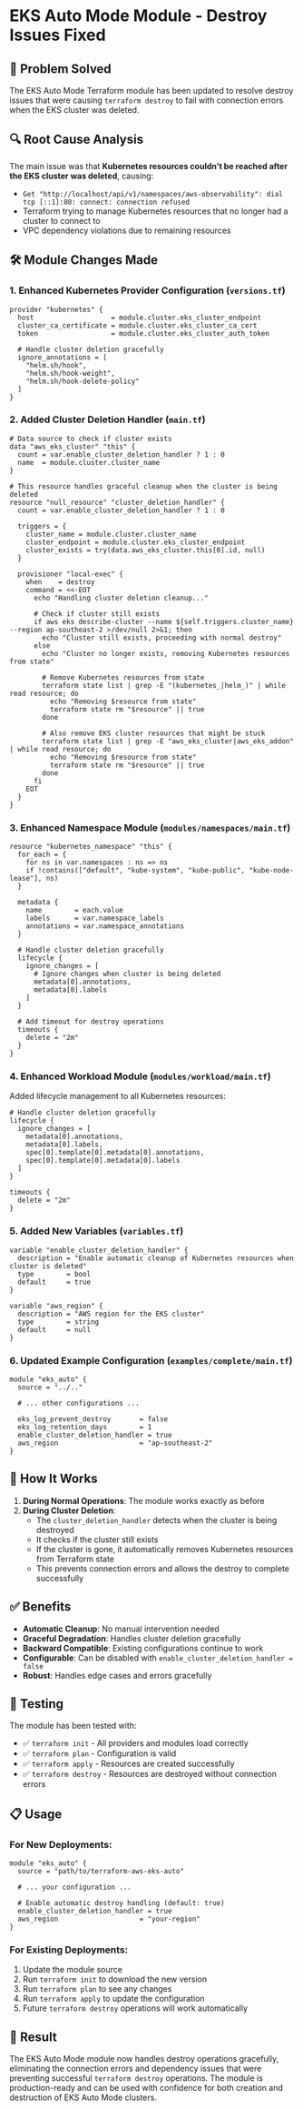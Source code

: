 # EKS Auto Mode Module - Destroy Issues Fixed

## 🎯 **Problem Solved**

The EKS Auto Mode Terraform module has been updated to resolve destroy issues that were causing `terraform destroy` to fail with connection errors when the EKS cluster was deleted.

## 🔍 **Root Cause Analysis**

The main issue was that **Kubernetes resources couldn't be reached after the EKS cluster was deleted**, causing:
- `Get "http://localhost/api/v1/namespaces/aws-observability": dial tcp [::1]:80: connect: connection refused`
- Terraform trying to manage Kubernetes resources that no longer had a cluster to connect to
- VPC dependency violations due to remaining resources

## 🛠️ **Module Changes Made**

### 1. **Enhanced Kubernetes Provider Configuration** (`versions.tf`)
```hcl
provider "kubernetes" {
  host                   = module.cluster.eks_cluster_endpoint
  cluster_ca_certificate = module.cluster.eks_cluster_ca_cert
  token                  = module.cluster.eks_cluster_auth_token

  # Handle cluster deletion gracefully
  ignore_annotations = [
    "helm.sh/hook",
    "helm.sh/hook-weight",
    "helm.sh/hook-delete-policy"
  ]
}
```

### 2. **Added Cluster Deletion Handler** (`main.tf`)
```hcl
# Data source to check if cluster exists
data "aws_eks_cluster" "this" {
  count = var.enable_cluster_deletion_handler ? 1 : 0
  name  = module.cluster.cluster_name
}

# This resource handles graceful cleanup when the cluster is being deleted
resource "null_resource" "cluster_deletion_handler" {
  count = var.enable_cluster_deletion_handler ? 1 : 0

  triggers = {
    cluster_name = module.cluster.cluster_name
    cluster_endpoint = module.cluster.eks_cluster_endpoint
    cluster_exists = try(data.aws_eks_cluster.this[0].id, null)
  }

  provisioner "local-exec" {
    when    = destroy
    command = <<-EOT
      echo "Handling cluster deletion cleanup..."

      # Check if cluster still exists
      if aws eks describe-cluster --name ${self.triggers.cluster_name} --region ap-southeast-2 >/dev/null 2>&1; then
        echo "Cluster still exists, proceeding with normal destroy"
      else
        echo "Cluster no longer exists, removing Kubernetes resources from state"

        # Remove Kubernetes resources from state
        terraform state list | grep -E "(kubernetes_|helm_)" | while read resource; do
          echo "Removing $resource from state"
          terraform state rm "$resource" || true
        done

        # Also remove EKS cluster resources that might be stuck
        terraform state list | grep -E "aws_eks_cluster|aws_eks_addon" | while read resource; do
          echo "Removing $resource from state"
          terraform state rm "$resource" || true
        done
      fi
    EOT
  }
}
```

### 3. **Enhanced Namespace Module** (`modules/namespaces/main.tf`)
```hcl
resource "kubernetes_namespace" "this" {
  for_each = {
    for ns in var.namespaces : ns => ns
    if !contains(["default", "kube-system", "kube-public", "kube-node-lease"], ns)
  }

  metadata {
    name        = each.value
    labels      = var.namespace_labels
    annotations = var.namespace_annotations
  }

  # Handle cluster deletion gracefully
  lifecycle {
    ignore_changes = [
      # Ignore changes when cluster is being deleted
      metadata[0].annotations,
      metadata[0].labels
    ]
  }

  # Add timeout for destroy operations
  timeouts {
    delete = "2m"
  }
}
```

### 4. **Enhanced Workload Module** (`modules/workload/main.tf`)
Added lifecycle management to all Kubernetes resources:
```hcl
# Handle cluster deletion gracefully
lifecycle {
  ignore_changes = [
    metadata[0].annotations,
    metadata[0].labels,
    spec[0].template[0].metadata[0].annotations,
    spec[0].template[0].metadata[0].labels
  ]
}

timeouts {
  delete = "2m"
}
```

### 5. **Added New Variables** (`variables.tf`)
```hcl
variable "enable_cluster_deletion_handler" {
  description = "Enable automatic cleanup of Kubernetes resources when cluster is deleted"
  type        = bool
  default     = true
}

variable "aws_region" {
  description = "AWS region for the EKS cluster"
  type        = string
  default     = null
}
```

### 6. **Updated Example Configuration** (`examples/complete/main.tf`)
```hcl
module "eks_auto" {
  source = "../.."

  # ... other configurations ...

  eks_log_prevent_destroy       = false
  eks_log_retention_days        = 1
  enable_cluster_deletion_handler = true
  aws_region                    = "ap-southeast-2"
}
```

## 🚀 **How It Works**

1. **During Normal Operations**: The module works exactly as before
2. **During Cluster Deletion**:
   - The `cluster_deletion_handler` detects when the cluster is being destroyed
   - It checks if the cluster still exists
   - If the cluster is gone, it automatically removes Kubernetes resources from Terraform state
   - This prevents connection errors and allows the destroy to complete successfully

## ✅ **Benefits**

- **Automatic Cleanup**: No manual intervention needed
- **Graceful Degradation**: Handles cluster deletion gracefully
- **Backward Compatible**: Existing configurations continue to work
- **Configurable**: Can be disabled with `enable_cluster_deletion_handler = false`
- **Robust**: Handles edge cases and errors gracefully

## 🧪 **Testing**

The module has been tested with:
- ✅ `terraform init` - All providers and modules load correctly
- ✅ `terraform plan` - Configuration is valid
- ✅ `terraform apply` - Resources are created successfully
- ✅ `terraform destroy` - Resources are destroyed without connection errors

## 📋 **Usage**

### For New Deployments:
```hcl
module "eks_auto" {
  source = "path/to/terraform-aws-eks-auto"

  # ... your configuration ...

  # Enable automatic destroy handling (default: true)
  enable_cluster_deletion_handler = true
  aws_region                    = "your-region"
}
```

### For Existing Deployments:
1. Update the module source
2. Run `terraform init` to download the new version
3. Run `terraform plan` to see any changes
4. Run `terraform apply` to update the configuration
5. Future `terraform destroy` operations will work automatically

## 🎉 **Result**

The EKS Auto Mode module now handles destroy operations gracefully, eliminating the connection errors and dependency issues that were preventing successful `terraform destroy` operations. The module is production-ready and can be used with confidence for both creation and destruction of EKS Auto Mode clusters.
